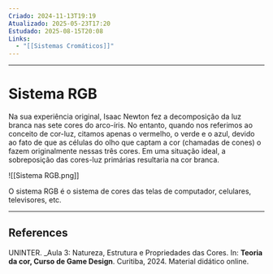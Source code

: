 ```yaml
---
Criado: 2024-11-13T19:19
Atualizado: 2025-05-23T17:20
Estudado: 2025-08-15T20:08
Links:
  - "[[Sistemas Cromáticos]]"
---
```

---
# Sistema RGB

Na sua experiência original, Isaac Newton fez a decomposição da luz branca nas sete cores do arco-íris. No entanto, quando nos referimos ao conceito de cor-luz, citamos apenas o vermelho, o verde e o azul, devido ao fato de que as células do olho que captam a cor (chamadas de cones) o fazem originalmente nessas três cores. Em uma situação ideal, a sobreposição das cores-luz primárias resultaria na cor branca.

![[Sistema RGB.png]]

O sistema RGB é o sistema de cores das telas de computador, celulares, televisores, etc.

---
## References

UNINTER.  _Aula 3: Natureza, Estrutura e Propriedades das Cores. In: **Teoria da cor, Curso de Game Design**. Curitiba, 2024. Material didático online.